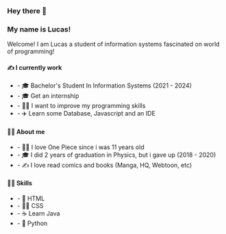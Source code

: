 <h3> Hey there 👋</h3>
<h3> My name is Lucas! </h3>

<p> Welcome! I am Lucas a student of information systems fascinated on world of programming!</p>

<h4> ✍️ I currently work </h4>
<ul>
  <li> - 🎓 Bachelor's Student In Information Systems (2021 - 2024)</li>
  <li> - 🎓 Get an internship</li>
  <li> - 🏃‍♂️ I want to improve my programming skills</li>
  <li> - ✈️ Learn some Database, Javascript and an IDE</li>
</ul>

<h4> 🧗‍♂️ About me </h4>
<ul>
  <li> - 🏴‍☠️ I love One Piece since i was 11 years old</li>
  <li> - 🎓 I did 2 years of graduation in Physics, but i gave up (2018 - 2020)</li>
  <li> - ✍️ I love read comics and books (Manga, HQ, Webtoon, etc)</li>
</ul>

<h4> 🧑‍🚀 Skills </h4>
<ul>
  <li> - 📄 HTML   </li>
  <li> - 🧑‍🎨 CSS </li>
  <li> - ☕ Learn Java   </li>
  <li> - 🐍 Python</li>
</ul>


<!---
LusgaO/LusgaO is a ✨ special ✨ repository because its `README.md` (this file) appears on your GitHub profile.
You can click the Preview link to take a look at your changes.
--->
